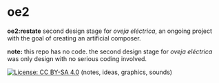 # oe2

**oe2:restate**
second design stage for _oveja eléctrica_, an ongoing project with the goal of creating an artificial composer.

**note:** this repo has no code. the second design stage for _oveja eléctrica_ was only design with no serious coding involved.

[![License: CC BY-SA 4.0](https://img.shields.io/badge/License-CC%20BY--SA%204.0-lightgrey.svg)](https://creativecommons.org/licenses/by-sa/4.0/) (notes, ideas, graphics, sounds)
